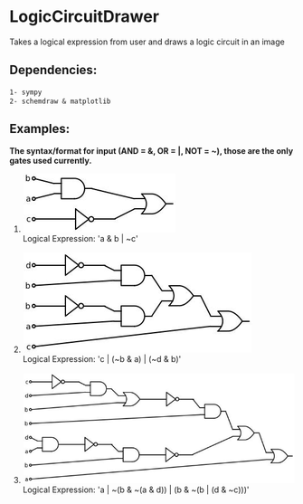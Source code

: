 # LogicCircuitDrawer
Takes a logical expression from user and draws a logic circuit in an image

## Dependencies:
```
1- sympy
2- schemdraw & matplotlib
```

## Examples:
**The syntax/format for input (AND = &, OR = |, NOT = ~), those are the only gates used currently.**<br>
1. ![a & b | ~c](LogicCircuitPainter/examples/example_1.jpg)<br>
Logical Expression: 'a & b | ~c'<br><br>
2. ![c | (~b & a) | (~d & b)](LogicCircuitPainter/examples/example_2.jpg)<br>
Logical Expression: 'c | (~b & a) | (~d & b)'<br><br>
3. ![a | ~(b & ~(a & d)) | (b & ~(b | (d & ~c)))](LogicCircuitPainter/examples/example_3.jpg)<br>
Logical Expression: 'a | ~(b & ~(a & d)) | (b & ~(b | (d & ~c)))'<br><br>

